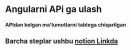 # Angularni APi ga ulash
### APIdan kelgan ma'lumotlarni tablega chiqarilgan
## Barcha steplar ushbu [notion Linkda](https://roan-source-9c7.notion.site/76-dars-Angularni-API-ga-ulash-1d5e52585ef94ba48fef125d48f3c377) 